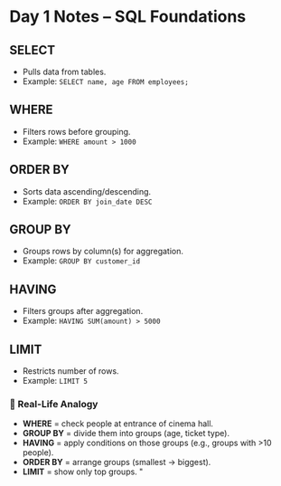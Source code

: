 # Day 1 Notes – SQL Foundations

## SELECT
- Pulls data from tables.
- Example: `SELECT name, age FROM employees;`

## WHERE
- Filters rows before grouping.
- Example: `WHERE amount > 1000`

## ORDER BY
- Sorts data ascending/descending.
- Example: `ORDER BY join_date DESC`

## GROUP BY
- Groups rows by column(s) for aggregation.
- Example: `GROUP BY customer_id`

## HAVING
- Filters groups after aggregation.
- Example: `HAVING SUM(amount) > 5000`

## LIMIT
- Restricts number of rows.
- Example: `LIMIT 5`

### 🎯 Real-Life Analogy
- **WHERE** = check people at entrance of cinema hall.  
- **GROUP BY** = divide them into groups (age, ticket type).  
- **HAVING** = apply conditions on those groups (e.g., groups with >10 people).  
- **ORDER BY** = arrange groups (smallest → biggest).  
- **LIMIT** = show only top groups. "
